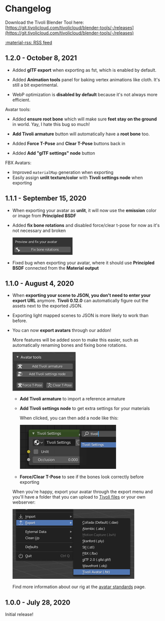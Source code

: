 # Changelog

Download the Tivoli Blender Tool here:
<br>
[https://git.tivolicloud.com/tivolicloud/blender-tools/-/releases](https://git.tivolicloud.com/tivolicloud/blender-tools/-/releases)

[:material-rss: RSS feed](/blender-tools/changelog.xml)

## 1.2.0 - October 8, 2021

-   Added **glTF export** when exporting as fst, which is enabled by default.

-   Added **Animation tools** panel for baking vertex animations like cloth. It's still a bit experimental.

-   WebP optimization is **disabled by default** because it's not always more efficient.

Avatar tools:

-   Added **ensure root bone** which will make sure **feet stay on the ground** in world. Yay, I hate this bug so much!
-   **Add Tivoli armature** button will automatically have a **root bone** too.

-   Added **Force T-Pose** and **Clear T-Pose** buttons back in

-   Added **Add "glTF settings" node** button

FBX Avatars:

-   Improved `materialMap` generation when exporting
-   Easily assign **unlit texture/color** with **Tivoli settings node** when exporting

## 1.1.1 - September 15, 2020

-   When exporting your avatar as **unlit**, it will now use the **emission** color or image from **Principled BSDF**

-   Added **fix bone rotations** and disabled force/clear t-pose for now as it's not necessary and broken

    ![Fix bone rotations](changelog/fix-bone-rotations.png)

-   Fixed bug when exporting your avatar, where it should use **Principled BSDF** connected from the **Material output**

## 1.1.0 - August 4, 2020

-   When **exporting your scene to JSON, you don't need to enter your export URL** anymore. **Tivoli 0.12.0** can automatically figure out the assets next to the exported JSON.

-   Exporting light mapped scenes to JSON is more likely to work than before.

-   You can now **export avatars** through our addon!

    More features will be added soon to make this easier, such as automatically renaming bones and fixing bone rotations.

    ![Avatar tools](changelog/avatar-tools.png)

    -   **Add Tivoli armature** to import a reference armature

    -   **Add Tivoli settings node** to get extra settings for your materials

        When clicked, you can then add a node like this:

        ![Tivoli settings node](changelog/tivoli-settings-node.png)

    -   **Force/Clear T-Pose** to see if the bones look correctly before exporting

    When you're happy, export your avatar through the export menu and you'll have a folder that you can upload to [Tivoli files](https://files.tivolicloud.com) or your own webserver:

    ![Export avatar](changelog/export-avatar.png)

    Find more information about our rig at the [avatar standards](../../avatars/avatar-standards) page.

## 1.0.0 - July 28, 2020

Initial release!
